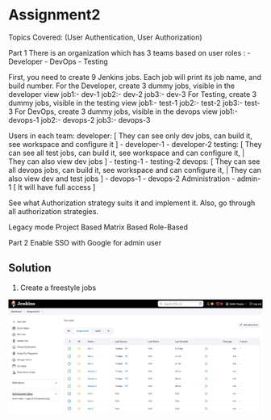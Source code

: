 # Assignment2

Topics Covered:  (User Authentication, User Authorization)

Part 1
There is an organization which has 3 teams based on user roles : 
            - Developer
            - DevOps
            - Testing
        
First, you need to create 9 Jenkins jobs. Each job will print its job name, and build number.
            For the Developer, create 3 dummy jobs, visible in the developer view
                job1:- dev-1
                job2:- dev-2
                job3:- dev-3
            For Testing, create 3 dummy jobs, visible in the testing view
                job1:- test-1
                job2:- test-2
                job3:- test-3
            For DevOps, create 3 dummy jobs, visible in the devops view
                job1:- devops-1
                job2:- devops-2
                job3:- devops-3

Users in each team: 
            developer: [ They can see only dev jobs, can build it, see workspace and configure it ]
                - developer-1 
                - developer-2 
            testing: [ They can see all test jobs, can build it, see workspace and can configure it, | They can also view dev jobs ]
                - testing-1 
                - testing-2 
            devops:  [ They can see all devops jobs, can build it, see workspace and can configure it, | They can also view dev and test jobs  ]
                - devops-1 
                - devops-2
            Administration
                -  admin-1 [ It will have full access ]        

See what Authorization strategy suits it and implement it.
Also, go through all authorization strategies.

Legacy mode
Project Based
Matrix Based
Role-Based

Part 2
Enable SSO with Google for admin user


## Solution

1. Create  a freestyle jobs

![App Screenshot](https://github.com/rohitchopra-git/assignment2/blob/662f41a2fa4cf37602a4f3543469a89b90c89195/assignment_jenkins_2/alljob.JPG)
